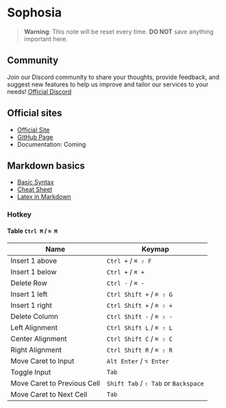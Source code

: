 # Sophosia

> **Warning**: This note will be reset every time. **DO NOT** save anything important here.

## Community

Join our Discord community to share your thoughts, provide feedback, and suggest new features to help us improve and tailor our services to your needs!
[Official Discord](https://discord.gg/Wn5hwWbnRq)

## Official sites

- [Official Site](https://sophosia.com)
- [GitHub Page](https://github.com/sophosia/sophosia)
- Documentation: Coming

## Markdown basics

- [Basic Syntax](https://www.markdownguide.org/basic-syntax)
- [Cheat Sheet](https://www.markdownguide.org/cheat-sheet)
- [Latex in Markdown](https://ashki23.github.io/markdown-latex#latex)

### Hotkey

#### Table `Ctrl M` / `⌘ M`

| Name                        | Keymap                               |
| --------------------------- | ------------------------------------ |
| Insert 1 above              | `Ctrl +` / `⌘ ⇧ F`                   |
| Insert 1 below              | `Ctrl +` / `⌘ +`                     |
| Delete Row                  | `Ctrl -` / `⌘ -`                     |
| Insert 1 left               | `Ctrl Shift +` / `⌘ ⇧ G`             |
| Insert 1 right              | `Ctrl Shift +` / `⌘ ⇧ +`             |
| Delete Column               | `Ctrl Shift -` / `⌘ ⇧ -`             |
| Left Alignment              | `Ctrl Shift L` / `⌘ ⇧ L`             |
| Center Alignment            | `Ctrl Shift C` / `⌘ ⇧ C`             |
| Right Alignment             | `Ctrl Shift R` / `⌘ ⇧ R`             |
| Move Caret to Input         | `Alt Enter` / `⌥ Enter`              |
| Toggle Input                | `Tab`                                |
| Move Caret to Previous Cell | `Shift Tab` / `⇧ Tab` or `Backspace` |
| Move Caret to Next Cell     | `Tab`                                |
